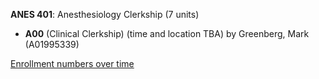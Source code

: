 **ANES 401**: Anesthesiology Clerkship (7 units)

- **A00** (Clinical Clerkship) (time and location TBA) by Greenberg, Mark (A01995339)

[Enrollment numbers over time](./ANES401.tsv)

